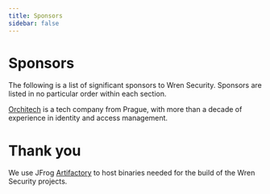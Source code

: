 ```yaml
---
title: Sponsors
sidebar: false
---
```



# Sponsors

The following is a list of significant sponsors to Wren Security.
Sponsors are listed in no particular order within each section.

<Sponsor logo="orchitech.png">
  <p><a href="https://orchi.tech/en/" target="_blank">Orchitech</a> is a tech company from Prague, with more than a decade of experience in identity and access management.</p>
</Sponsor>


# Thank you

<Sponsor logo="jfrog-artifactory.png">
  <p>We use JFrog <a href="https://jfrog.com/artifactory/" target="_blank">Artifactory</a> to host binaries needed for the build of the Wren Security projects.</p>
</Sponsor>
